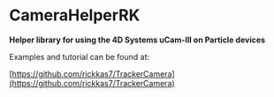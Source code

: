 # CameraHelperRK

**Helper library for using the 4D Systems uCam-III on Particle devices**

Examples and tutorial can be found at:

[https://github.com/rickkas7/TrackerCamera](https://github.com/rickkas7/TrackerCamera)


